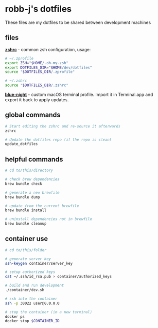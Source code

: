 # robb-j's dotfiles

These files are my dotfiles to be shared between development machines

## files

**[zshrc](./.zshrc)** - common zsh configuration, usage:

```sh
# ~/.zprofile
export ZSH="$HOME/.oh-my-zsh"
export DOTFILES_DIR="$HOME/dev/dotfiles"
source "$DOTFILES_DIR/.zprofile"

# ~/.zshrc
source "$DOTFILES_DIR/.zshrc"
```

**[blue-night](./blue-night.terminal)** - custom macOS terminal profile.
Import it in Terminal.app and export it back to apply updates.

## global commands

```sh
# Start editing the zshrc and re-source it afterwards
zshrc

# Update the dotfiles repo (if the repo is clean)
update_dotfiles
```

## helpful commands

```sh
# cd to/this/directory

# check brew dependencies
brew bundle check

# generate a new brewfile
brew bundle dump

# update from the current brewfile
brew bundle install

# uninstall dependencies not in brewfile
brew bundle cleanup
```

## container use

```sh
# cd to/this/folder

# generate server key
ssh-keygen container/server_key

# setup authorized keys
cat ~/.ssh/id_rsa.pub > container/authorized_keys

# build and run development
./container/dev.sh

# ssh into the container
ssh -p 30022 user@0.0.0.0

# stop the container (in a new terminal)
docker ps
docker stop $CONTAINER_ID
```
